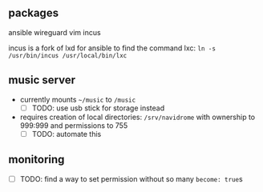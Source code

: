 ## packages
ansible
wireguard
vim
incus

incus is a fork of lxd
for ansible to find the command lxc:
`ln -s /usr/bin/incus /usr/local/bin/lxc`

## music server
- currently mounts `~/music` to `/music`
    - [ ] TODO: use usb stick for storage instead
- requires creation of local directories: `/srv/navidrome` with ownership to 999:999 and permissions to 755
    - [ ] TODO: automate this

## monitoring
- [ ] TODO: find a way to set permission without so many `become: true`s


